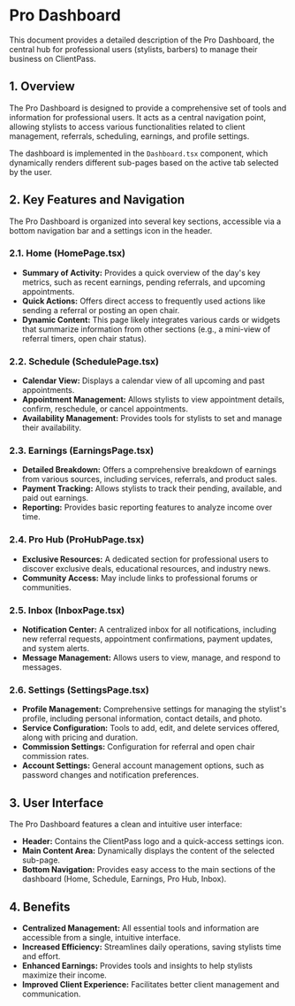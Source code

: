 # Pro Dashboard

This document provides a detailed description of the Pro Dashboard, the central hub for professional users (stylists, barbers) to manage their business on ClientPass.

## 1. Overview

The Pro Dashboard is designed to provide a comprehensive set of tools and information for professional users. It acts as a central navigation point, allowing stylists to access various functionalities related to client management, referrals, scheduling, earnings, and profile settings.

The dashboard is implemented in the `Dashboard.tsx` component, which dynamically renders different sub-pages based on the active tab selected by the user.

## 2. Key Features and Navigation

The Pro Dashboard is organized into several key sections, accessible via a bottom navigation bar and a settings icon in the header.

### 2.1. Home (HomePage.tsx)

-   **Summary of Activity:** Provides a quick overview of the day's key metrics, such as recent earnings, pending referrals, and upcoming appointments.
-   **Quick Actions:** Offers direct access to frequently used actions like sending a referral or posting an open chair.
-   **Dynamic Content:** This page likely integrates various cards or widgets that summarize information from other sections (e.g., a mini-view of referral timers, open chair status).

### 2.2. Schedule (SchedulePage.tsx)

-   **Calendar View:** Displays a calendar view of all upcoming and past appointments.
-   **Appointment Management:** Allows stylists to view appointment details, confirm, reschedule, or cancel appointments.
-   **Availability Management:** Provides tools for stylists to set and manage their availability.

### 2.3. Earnings (EarningsPage.tsx)

-   **Detailed Breakdown:** Offers a comprehensive breakdown of earnings from various sources, including services, referrals, and product sales.
-   **Payment Tracking:** Allows stylists to track their pending, available, and paid out earnings.
-   **Reporting:** Provides basic reporting features to analyze income over time.

### 2.4. Pro Hub (ProHubPage.tsx)

-   **Exclusive Resources:** A dedicated section for professional users to discover exclusive deals, educational resources, and industry news.
-   **Community Access:** May include links to professional forums or communities.

### 2.5. Inbox (InboxPage.tsx)

-   **Notification Center:** A centralized inbox for all notifications, including new referral requests, appointment confirmations, payment updates, and system alerts.
-   **Message Management:** Allows users to view, manage, and respond to messages.

### 2.6. Settings (SettingsPage.tsx)

-   **Profile Management:** Comprehensive settings for managing the stylist's profile, including personal information, contact details, and photo.
-   **Service Configuration:** Tools to add, edit, and delete services offered, along with pricing and duration.
-   **Commission Settings:** Configuration for referral and open chair commission rates.
-   **Account Settings:** General account management options, such as password changes and notification preferences.

## 3. User Interface

The Pro Dashboard features a clean and intuitive user interface:

-   **Header:** Contains the ClientPass logo and a quick-access settings icon.
-   **Main Content Area:** Dynamically displays the content of the selected sub-page.
-   **Bottom Navigation:** Provides easy access to the main sections of the dashboard (Home, Schedule, Earnings, Pro Hub, Inbox).

## 4. Benefits

-   **Centralized Management:** All essential tools and information are accessible from a single, intuitive interface.
-   **Increased Efficiency:** Streamlines daily operations, saving stylists time and effort.
-   **Enhanced Earnings:** Provides tools and insights to help stylists maximize their income.
-   **Improved Client Experience:** Facilitates better client management and communication.